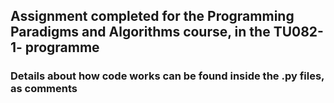 ## Assignment completed for the Programming Paradigms and Algorithms course, in the TU082-1- programme ##
### Details about how code works can be found inside the .py files, as comments ###